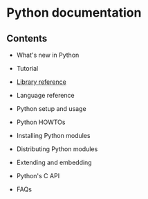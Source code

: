 # Python documentation

## Contents

- What's new in Python

- Tutorial

- [Library reference](library-reference)

- Language reference

- Python setup and usage

- Python HOWTOs

- Installing Python modules

- Distributing Python modules

- Extending and embedding

- Python's C API

- FAQs

